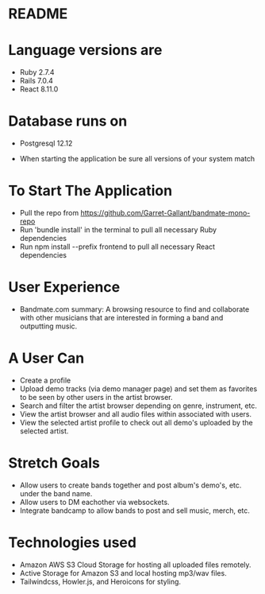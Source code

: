 # README

# Language versions are
* Ruby 2.7.4
* Rails 7.0.4
* React 8.11.0

# Database runs on
* Postgresql 12.12

* When starting the application be sure all versions of your system match

# To Start The Application

* Pull the repo from https://github.com/Garret-Gallant/bandmate-mono-repo
* Run 'bundle install' in the terminal to pull all necessary Ruby dependencies
* Run npm install --prefix frontend to pull all necessary React dependencies

# User Experience

* Bandmate.com summary: 
A browsing resource to find and collaborate with other musicians that are interested in forming a band and outputting music.

# A User Can

* Create a profile
* Upload demo tracks (via demo manager page) and set them as favorites to be seen by other users in the artist browser.
* Search and filter the artist browser depending on genre, instrument, etc.
* View the artist browser and all audio files within associated with users.
* View the selected artist profile to check out all demo's uploaded by the selected artist.

# Stretch Goals

* Allow users to create bands together and post album's demo's, etc. under the band name.
* Allow users to DM eachother via websockets.
* Integrate bandcamp to allow bands to post and sell music, merch, etc.

# Technologies used

* Amazon AWS S3 Cloud Storage for hosting all uploaded files remotely.
* Active Storage for Amazon S3 and local hosting mp3/wav files.
* Tailwindcss, Howler.js, and Heroicons for styling.




